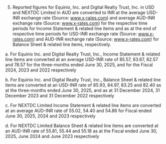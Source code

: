 5. Reported figures for Equinix, Inc. and Digital Realty Trust, Inc. in USD and NEXTDC Limited in AUD are converted to INR at the average USD-INR exchange rate (Source: www.x-rates.com) and average AUD-INR exchange rate (Source: www.x-rates.com) for the respective time periods for Income Statement & related line items and as at the end of respective time periods for USD-INR exchange rate (Source: www.x-rates.com) and AUD-INR exchange rate (Source: www.x-rates.com) for Balance Sheet & related line items, respectively.

a. For Equinix Inc. and Digital Realty Trust, Inc., Income Statement & related line items are converted at an average USD-INR rate of 85.57, 83.67, 82.57 and 78.57 for the three-months ended June 30, 2025, and for the Fiscal 2024, 2023 and 2022 respectively

b. For Equinix Inc. and Digital Realty Trust, Inc., Balance Sheet & related line items are converted at an USD-INR rate of 85.93, 84.97, 83.25 and 82.40 as at the three-months ended June 30, 2025, and as at 31 December 2024, 31 December 2023 and 31 December 2022 respectively

c. For NEXTDC Limited Income Statement & related line items are converted at an average AUD-INR rate of 55.02, 54.40 and 54.86 for Fiscal ended June 30, 2025, 2024 and 2023 respectively

d. For NEXTDC Limited Balance Sheet & related line items are converted at an AUD-INR rate of 55.81, 55.44 and 55.18 as at the Fiscal ended June 30, 2025, June 2024 and June 2023 respectively